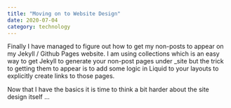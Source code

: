 ```yaml
---
title: "Moving on to Website Design"
date: 2020-07-04
category: technology
---
```


Finally I have managed to figure out how to get my non-posts to appear on my Jekyll / Github Pages website. I am using collections which is an easy way to get Jekyll to generate your non-post pages under _site but the trick to getting them to appear is to add some logic in Liquid to your layouts to explicitly create links to those pages.

Now that I have the basics it is time to think a bit harder about the site design itself ...
